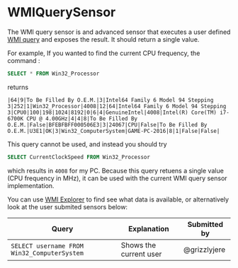 # WMIQuerySensor

The WMI query sensor is and advanced sensor that executes a user defined [WMI query](https://docs.microsoft.com/en-us/windows/win32/wmisdk/wmi-and-sql) and exposes the result. It should return a single value.

For example, If you wanted to find the current CPU frequency, the command :

```sql
SELECT * FROM Win32_Processor
```

returns

`|64|9|To Be Filled By O.E.M.|3|Intel64 Family 6 Model 94 Stepping 3|252|1|Win32_Processor|4008|12|64|Intel64 Family 6 Model 94 Stepping 3|CPU0|100|198|1024|8192|0|6|4|GenuineIntel|4008|Intel(R) Core(TM) i7-6700K CPU @ 4.00GHz|4|4|8|To Be Filled By O.E.M.|False|BFEBFBFF000506E3|3|24067|CPU|False|To Be Filled By O.E.M.|U3E1|OK|3|Win32_ComputerSystem|GAME-PC-2016|8|1|False|False|`

This query cannot be used, and instead you should try

```sql
SELECT CurrentClockSpeed FROM Win32_Processor
```

which results in `4008` for my PC. Because this query retuens a single value (CPU frequency in MHz), it can be used with the current WMI query sensor implementation.

You can use [WMI Explorer](https://github.com/vinaypamnani/wmie2/tree/v2.0.0.2) to find see what data is available, or alternatively look at the user submited sensors below:


|Query|Explanation|Submitted by|
|---|---|---|
|`SELECT username FROM Win32_ComputerSystem`|Shows the current user|@grizzlyjere|
